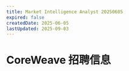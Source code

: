 ```yaml
---
title: Market Intelligence Analyst 20250605
expired: false
createdDate: 2025-06-05
lastUpdated: 2025-09-03
---
```


# CoreWeave 招聘信息

<JobPostingTable job-posting-json-path="coreweave/data/market-intelligence-analyst-20250605.json" />
